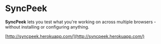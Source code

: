 # SyncPeek

**SyncPeek** lets you test what you're working on across multiple browsers - without installing or configuring anything.

[http://syncpeek.herokuapp.com/](http://syncpeek.herokuapp.com/)